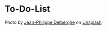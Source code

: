 # To-Do-List

Photo by <a href="https://unsplash.com/@jipy32?utm_content=creditCopyText&utm_medium=referral&utm_source=unsplash">Jean-Philippe Delberghe</a> on <a href="https://unsplash.com/photos/a-close-up-of-a-white-wall-with-wavy-lines-75xPHEQBmvA?utm_content=creditCopyText&utm_medium=referral&utm_source=unsplash">Unsplash</a>
  